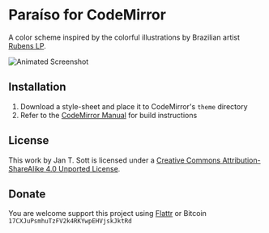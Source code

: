 # Paraíso for CodeMirror

A color scheme inspired by the colorful illustrations by Brazilian artist [Rubens LP](http://www.rubenslp.com.br/).

![Animated Screenshot](https://raw.github.com/idleberg/Paraiso-CodeMirror/master/images/screenshot.gif)

## Installation

1. Download a style-sheet and place it to CodeMirror's `theme` directory
2. Refer to the [CodeMirror Manual](http://codemirror.net/doc/manual.html) for build instructions

## License

This work by Jan T. Sott is licensed under a [Creative Commons Attribution-ShareAlike 4.0 Unported License](http://creativecommons.org/licenses/by-sa/4.0/deed.en_US).

## Donate

You are welcome support this project using [Flattr](https://flattr.com/submit/auto?user_id=idleberg&url=https://github.com/idleberg/Paraiso-CodeMirror) or Bitcoin `17CXJuPsmhuTzFV2k4RKYwpEHVjskJktRd`